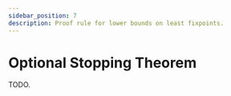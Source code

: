 ```yaml
---
sidebar_position: 7
description: Proof rule for lower bounds on least fixpoints.
---
```


# Optional Stopping Theorem

TODO.
